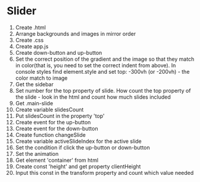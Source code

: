 # Slider
1. Create .html
2. Arrange backgrounds and images in mirror order
3. Create .css
4. Create app.js
5. Create down-button and up-button
6. Set the correct position of the gradient and the image so that they match in color(that is, you need to set the correct indent from above). In console styles find element.style and set top: -300vh (or -200vh) - the color match to image
7. Get the sidebar 
8. Set number for the top property of slide. How count the top property of the slide - look in the html and count how much slides included
9. Get .main-slide
10. Create variable slidesCount
11. Put slidesCount in the property 'top'
12. Create event for the up-button
13. Create event for the down-button
14. Create function changeSlide
15. Create variable activeSlideIndex for the active slide
16. Set the condition if click the up-button or down-button
17. Set the animation
18. Get element 'container' from html
19. Create const 'height' and get property clientHeight
20. Input this const in the transform property and count which value needed 